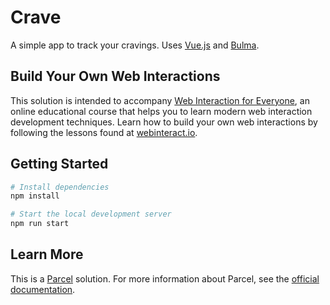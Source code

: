 # Crave

A simple app to track your cravings. Uses [Vue.js](https://vuejs.org/) and [Bulma](https://bulma.io/).

## Build Your Own Web Interactions

This solution is intended to accompany [Web Interaction for Everyone](https://webinteract.io/), an online educational course that helps you to learn modern web interaction development techniques. Learn how to build your own web interactions by following the lessons found at [webinteract.io](https://webinteract.io/).

## Getting Started

```bash
# Install dependencies
npm install

# Start the local development server
npm run start
```

## Learn More

This is a [Parcel](https://parceljs.org/) solution. For more information about Parcel, see the [official documentation](https://parceljs.org/).
